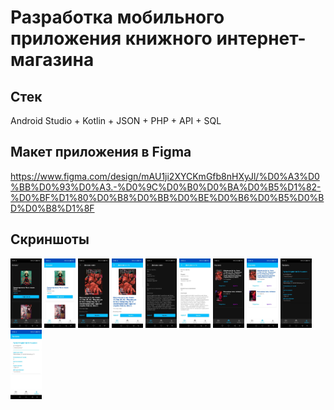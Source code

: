 # Разработка мобильного приложения книжного интернет-магазина 
## Стек
Android Studio + Kotlin + JSON + PHP + API + SQL

## Макет приложения в Figma
https://www.figma.com/design/mAU1ji2XYCKmGfb8nHXyJl/%D0%A3%D0%BB%D0%93%D0%A3.-%D0%9C%D0%B0%D0%BA%D0%B5%D1%82-%D0%BF%D1%80%D0%B8%D0%BB%D0%BE%D0%B6%D0%B5%D0%BD%D0%B8%D1%8F

## Скриншоты
<img src="img/1.jpg" width="50">
<img src="img/2.jpg" width="50">
<img src="img/3.jpg" width="50">
<img src="img/4.jpg" width="50">
<img src="img/5.jpg" width="50">
<img src="img/6.jpg" width="50">
<img src="img/7.jpg" width="50">
<img src="img/8.jpg" width="50">
<img src="img/9.jpg" width="50">
<img src="img/10.jpg" width="50">